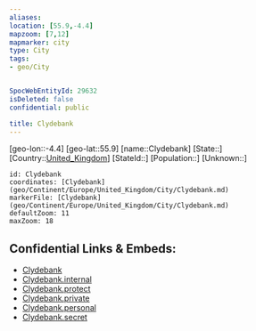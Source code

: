 ```yaml
---
aliases: 
location: [55.9,-4.4]
mapzoom: [7,12] 
mapmarker: city 
type: City
tags:
- geo/City


SpocWebEntityId: 29632
isDeleted: false
confidential: public

title: Clydebank
---
```

[geo-lon::-4.4]
[geo-lat::55.9]
[name::Clydebank]
[State::]
[Country::[United_Kingdom](geo/Continent/Europe/United_Kingdom.md)]
[StateId::]
[Population::]
[Unknown::]


```leaflet
id: Clydebank
coordinates: [Clydebank](geo/Continent/Europe/United_Kingdom/City/Clydebank.md)
markerFile: [Clydebank](geo/Continent/Europe/United_Kingdom/City/Clydebank.md)
defaultZoom: 11 
maxZoom: 18
```


## Confidential Links & Embeds: 
- [Clydebank](../../../../../../_public/geo/Continent/Europe/United_Kingdom/City/Clydebank.md) 
- [Clydebank.internal](../../../../../../_internal/geo/Continent/Europe/United_Kingdom/City/Clydebank.internal.md) 
- [Clydebank.protect](../../../../../../_protect/geo/Continent/Europe/United_Kingdom/City/Clydebank.protect.md) 
- [Clydebank.private](../../../../../../_private/geo/Continent/Europe/United_Kingdom/City/Clydebank.private.md) 
- [Clydebank.personal](../../../../../../_personal/geo/Continent/Europe/United_Kingdom/City/Clydebank.personal.md) 
- [Clydebank.secret](../../../../../../_secret/geo/Continent/Europe/United_Kingdom/City/Clydebank.secret.md) 
